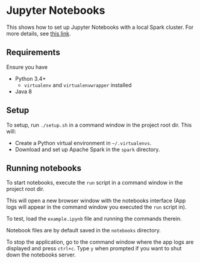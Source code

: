 Jupyter Notebooks
====================

This shows how to set up Jupyter Notebooks with a local Spark cluster. For more details, see [this link](https://medium.com/free-code-camp/how-to-set-up-pyspark-for-your-jupyter-notebook-7399dd3cb389).


## Requirements

Ensure you have

- Python 3.4+
   - `virtualenv` and `virtualenvwrapper` installed
- Java 8

## Setup

To setup, run `./setup.sh` in a command window in the project root dir. This will:
- Create a Python virtual environment in `~/.virtualenvs`.
- Download and set up Apache Spark in the `spark` directory.

## Running notebooks

To start notebooks, execute the `run` script in a command window in the project root dir.

This will open a new browser window with the notebooks interface (App logs will appear in the command window you executed the `run` script in).

To test, load the `example.ipynb` file and running the commands therein.

Notebook files are by default saved in the `notebooks` directory.

To stop the application, go to the command window where the app logs are displayed and press `ctrl+c`. Type `y` when prompted if you want to shut down the notebooks server.
